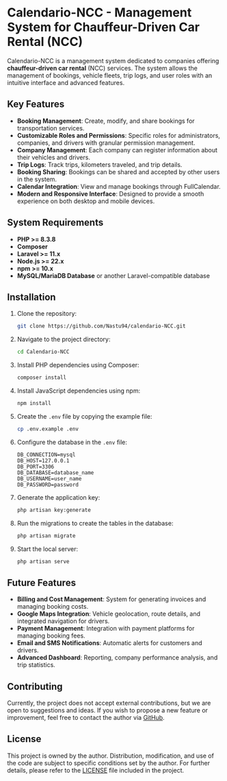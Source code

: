 # Calendario-NCC - Management System for Chauffeur-Driven Car Rental (NCC)

Calendario-NCC is a management system dedicated to companies offering **chauffeur-driven car rental** (NCC) services. The system allows the management of bookings, vehicle fleets, trip logs, and user roles with an intuitive interface and advanced features.

## Key Features

- **Booking Management**: Create, modify, and share bookings for transportation services.
- **Customizable Roles and Permissions**: Specific roles for administrators, companies, and drivers with granular permission management.
- **Company Management**: Each company can register information about their vehicles and drivers.
- **Trip Logs**: Track trips, kilometers traveled, and trip details.
- **Booking Sharing**: Bookings can be shared and accepted by other users in the system.
- **Calendar Integration**: View and manage bookings through FullCalendar.
- **Modern and Responsive Interface**: Designed to provide a smooth experience on both desktop and mobile devices.

## System Requirements

- **PHP >= 8.3.8**
- **Composer**
- **Laravel >= 11.x**
- **Node.js >= 22.x**
- **npm >= 10.x**
- **MySQL/MariaDB Database** or another Laravel-compatible database

## Installation

1. Clone the repository:
   ```bash
   git clone https://github.com/Nastu94/calendario-NCC.git
   ```

2. Navigate to the project directory:
   ```bash
   cd Calendario-NCC
   ```

3. Install PHP dependencies using Composer:
   ```bash
   composer install
   ```

4. Install JavaScript dependencies using npm:
   ```bash
   npm install
   ```

5. Create the `.env` file by copying the example file:
   ```bash
   cp .env.example .env
   ```

6. Configure the database in the `.env` file:
   ```dotenv
   DB_CONNECTION=mysql
   DB_HOST=127.0.0.1
   DB_PORT=3306
   DB_DATABASE=database_name
   DB_USERNAME=user_name
   DB_PASSWORD=password
   ```

7. Generate the application key:
   ```bash
   php artisan key:generate
   ```

8. Run the migrations to create the tables in the database:
   ```bash
   php artisan migrate
   ```

9. Start the local server:
   ```bash
   php artisan serve
   ```

## Future Features

- **Billing and Cost Management**: System for generating invoices and managing booking costs.
- **Google Maps Integration**: Vehicle geolocation, route details, and integrated navigation for drivers.
- **Payment Management**: Integration with payment platforms for managing booking fees.
- **Email and SMS Notifications**: Automatic alerts for customers and drivers.
- **Advanced Dashboard**: Reporting, company performance analysis, and trip statistics.

## Contributing

Currently, the project does not accept external contributions, but we are open to suggestions and ideas. If you wish to propose a new feature or improvement, feel free to contact the author via [GitHub](https://github.com/Nastu94).

## License

This project is owned by the author. Distribution, modification, and use of the code are subject to specific conditions set by the author. For further details, please refer to the [LICENSE](LICENSE) file included in the project.



